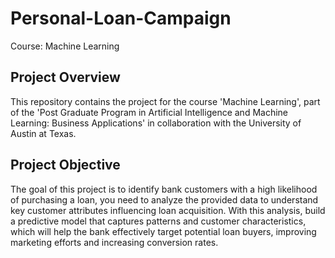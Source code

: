 # Personal-Loan-Campaign
Course: Machine Learning

## Project Overview
This repository contains the project for the course 'Machine Learning', part of the 'Post Graduate Program in Artificial Intelligence and Machine Learning: Business Applications' in collaboration with the University of Austin at Texas. 

## Project Objective
The goal of this project is to identify bank customers with a high likelihood of purchasing a loan, you need to analyze the provided data to understand key customer attributes influencing loan acquisition. With this analysis, build a predictive model that captures patterns and customer characteristics, which will help the bank effectively target potential loan buyers, improving marketing efforts and increasing conversion rates.
